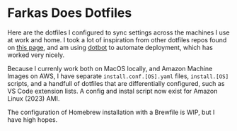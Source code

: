 # Farkas Does Dotfiles

Here are the dotfiles I configured to sync settings across the machines I use at work and home. I took a lot of inspiration from other dotfiles repos found on [this page](https://dotfiles.github.io/), and am using [dotbot](https://github.com/anishathalye/dotbot) to automate deployment, which has worked very nicely. 

Because I currenly work both on MacOS locally, and Amazon Machine Images on AWS, I have separate `install.conf.[OS].yaml` files, `install.[OS]` scripts, and a handfull of dotfiles that are differentially configured, such as VS Code extension lists. A config and instal script now exist for Amazon Linux (2023) AMI. 

The configuration of Homebrew installation with a Brewfile is WIP, but I have high hopes. 
